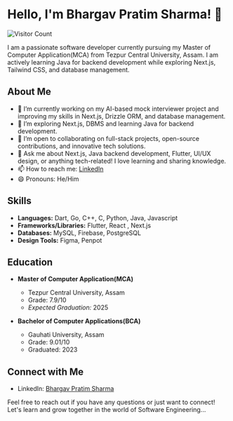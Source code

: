 # Hello, I'm Bhargav Pratim Sharma! 👋

![Visitor Count](https://hits.seeyour.website/badge?page_id=bhargav1131)


I am a passionate software developer currently pursuing my Master of Computer Application(MCA) from Tezpur Central University, Assam. I am actively learning Java for backend development while exploring Next.js, Tailwind CSS, and database management.

## About Me
- 🚀 I’m currently working on my AI-based mock interviewer project and improving my skills in Next.js, Drizzle ORM, and database management.
- 🌱 I’m exploring Next.js, DBMS and learning Java for backend development.
- 🤝 I’m open to collaborating on full-stack projects, open-source contributions, and innovative tech solutions.
- 💬 Ask me about Next.js, Java backend development, Flutter, UI/UX design, or anything tech-related! I love learning and sharing knowledge.
- 📫 How to reach me: [LinkedIn](https://www.linkedin.com/in/bhargav1131/)
- 😄 Pronouns: He/Him

## Skills

- **Languages:** Dart, Go, C++, C, Python, Java, Javascript
- **Frameworks/Libraries:** Flutter, React , Next.js
- **Databases:** MySQL, Firebase, PostgreSQL
- **Design Tools:** Figma, Penpot


## Education

- **Master of Computer Application(MCA)**
  - Tezpur Central University, Assam
  - Grade: 7.9/10
  - _Expected Graduation:_ 2025
 
- **Bachelor of Computer Applications(BCA)**
   - Gauhati University, Assam
   - Grade: 9.01/10
   - Graduated: 2023

## Connect with Me

- LinkedIn: [Bhargav Pratim Sharma](https://www.linkedin.com/in/bhargav1131/)

Feel free to reach out if you have any questions or just want to connect! Let's learn and grow together in the world of Software Engineering...
